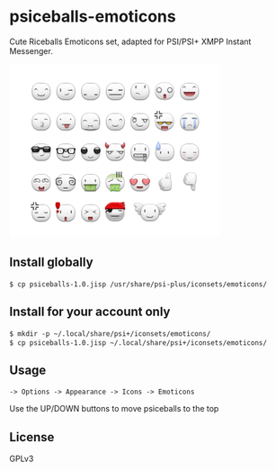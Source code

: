 psiceballs-emoticons
====================

Cute Riceballs Emoticons set, adapted for PSI/PSI+ XMPP Instant Messenger.

![Set Preview](https://raw.githubusercontent.com/apollo-ng/psiceballs-emoticons/master/set-preview.png "Set Preview")

## Install globally

    $ cp psiceballs-1.0.jisp /usr/share/psi-plus/iconsets/emoticons/

## Install for your account only

    $ mkdir -p ~/.local/share/psi+/iconsets/emoticons/
    $ cp psiceballs-1.0.jisp ~/.local/share/psi+/iconsets/emoticons/

## Usage

    -> Options -> Appearance -> Icons -> Emoticons

Use the UP/DOWN buttons to move psiceballs to the top

## License

GPLv3
